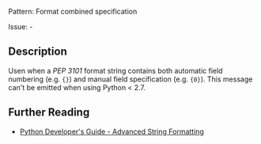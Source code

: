 Pattern: Format combined specification

Issue: -

## Description

Usen when a _PEP 3101_ format string contains both automatic field numbering (e.g. `{}`) and manual field specification (e.g. `{0}`). This message can't be emitted when using Python < 2.7.

## Further Reading

* [Python Developer's Guide - Advanced String Formatting](https://www.python.org/dev/peps/pep-3101)

